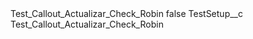 <?xml version="1.0" encoding="UTF-8"?>
<CustomMetadata xmlns="http://soap.sforce.com/2006/04/metadata" xmlns:xsi="http://www.w3.org/2001/XMLSchema-instance" xmlns:xsd="http://www.w3.org/2001/XMLSchema">
    <label>Test_Callout_Actualizar_Check_Robin</label>
    <protected>false</protected>
    <values>
        <field>TestSetup__c</field>
        <value xsi:type="xsd:string">Test_Callout_Actualizar_Check_Robin</value>
    </values>
</CustomMetadata>
